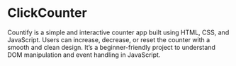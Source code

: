 # ClickCounter
Countify is a simple and interactive counter app built using HTML, CSS, and JavaScript. Users can increase, decrease, or reset the counter with a smooth and clean design. It’s a beginner-friendly project to understand DOM manipulation and event handling in JavaScript.
